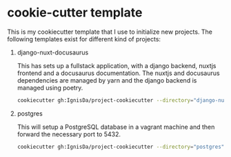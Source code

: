 # cookie-cutter template

This is my cookiecutter template that I use to initialize new projects. The following
templates exist for different kind of projects:

1. django-nuxt-docusaurus

   This has sets up a fullstack application, with a django backend, nuxtjs frontend and
   a docusaurus documentation. The nuxtjs and docusaurus dependencies are managed by yarn
   and the django backend is managed using poetry.

   ```bash
   cookiecutter gh:IgnisDa/project-cookiecutter --directory="django-nuxt-docusaurus"
   ```

2. postgres

   This will setup a PostgreSQL database in a vagrant machine and then forward the
   necessary port to 5432.

   ```bash
   cookiecutter gh:IgnisDa/project-cookiecutter --directory="postgres"
   ```
